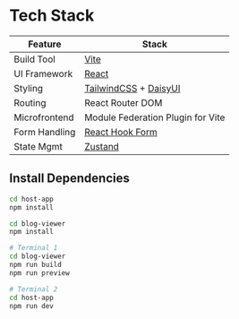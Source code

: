 # Tech Stack

| Feature        | Stack                        |
|----------------|------------------------------|
| Build Tool     | [Vite](https://vitejs.dev)   |
| UI Framework   | [React](https://reactjs.org) |
| Styling        | [TailwindCSS](https://tailwindcss.com) + [DaisyUI](https://daisyui.com) |
| Routing        | React Router DOM             |
| Microfrontend  | Module Federation Plugin for Vite |
| Form Handling  | [React Hook Form](https://react-hook-form.com) |
| State Mgmt     | [Zustand](https://github.com/pmndrs/zustand) |

## Install Dependencies

```bash
cd host-app
npm install

cd blog-viewer
npm install

# Terminal 1
cd blog-viewer
npm run build
npm run preview

# Terminal 2
cd host-app
npm run dev
